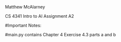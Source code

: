 Matthew McAlarney

CS 4341 Intro to AI Assignment A2

#Important Notes:

#main.py contains Chapter 4 Exercise 4.3 parts a and b

